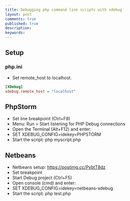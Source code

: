 ```yaml
---
title: Debugging php command line scripts with xdebug
layout: post
comments: true
published: true
description: 
keywords: 
---
```


## Setup

### php.ini

* Set remote_host to localhost.

```ini
[XDebug]
xdebug.remote_host = "localhost"
```

## PhpStorm

* Set line breakpoint (Ctrl+F8)
* Menu: Run > Start listening for PHP  Debug connections
* Open the Terminal (Alt+F12) and enter:
* SET XDEBUG_CONFIG=idekey=PHPSTORM
* Start the script: php myscript.php

## Netbeans

* Netbeans setup: <https://postimg.cc/PvbtT8dz>
* Set breakpoint
* Start Debug project (Ctrl+F5)
* Open console (cmd) and enter:
* SET XDEBUG_CONFIG=idekey=netbeans-xdebug
* Start the script: php test.php
